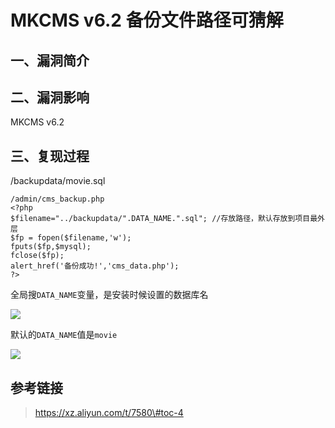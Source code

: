 MKCMS v6.2 备份文件路径可猜解
=============================

一、漏洞简介
------------

二、漏洞影响
------------

MKCMS v6.2

三、复现过程
------------

/backupdata/movie.sql

    /admin/cms_backup.php
    <?php
    $filename="../backupdata/".DATA_NAME.".sql"; //存放路径，默认存放到项目最外层
    $fp = fopen($filename,'w');
    fputs($fp,$mysql);
    fclose($fp);
    alert_href('备份成功!','cms_data.php');
    ?>

全局搜`DATA_NAME`变量，是安装时候设置的数据库名

![](resource/MKCMSv6.2备份文件路径可猜解/media/rId24.png)

默认的`DATA_NAME`值是`movie`

![](resource/MKCMSv6.2备份文件路径可猜解/media/rId25.png)

参考链接
--------

> https://xz.aliyun.com/t/7580\#toc-4
